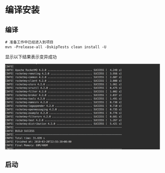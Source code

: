# 编译安装



## 编译

```
# 准备工作中已经进入到项目
mvn -Prelease-all -DskipTests clean install -U
```

显示以下结果表示变异成功

![](/assets/rocket-mq-build-success.png)



## 启动  




